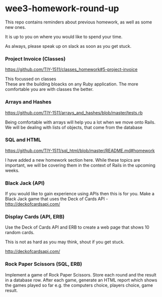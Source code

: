 # wee3-homework-round-up

This repo contains reminders about previous homework, as well as some new ones.

It is up to you on where you would like to spend your time.

As always, please speak up on slack as soon as you get stuck.

### Project Invoice (Classes)
https://github.com/TIY-1511/classes_homework#5-project-invoice

This focussed on classes   
These are the building bloacks on any Ruby application. The more comfortable you are with classes the better.

### Arrays and Hashes
https://github.com/TIY-1511/arrays_and_hashes/blob/master/tests.rb

Being comfortable with arrays will help you a lot when we move onto Rails. We will be dealing with lists of objects, that come from the database

### SQL and HTML
https://github.com/TIY-1511/sql_html/blob/master/README.md#homework

I have added a new homework section here. While these topics are important, we will be covering them in the context of Rails in the upcoming weeks. 

### Black Jack (API)

If you would like to gain experience using APIs then this is for you. Make a Black Jack game that uses the Deck of Cards API - http://deckofcardsapi.com/

### Display Cards (API, ERB)
Use the Deck of Cards API and ERB to create a web page that shows 10 random cards. 

This is not as hard as you may think, shout if you get stuck.

http://deckofcardsapi.com/

### Rock Paper Scissors (SQL, ERB)

Implement a game of Rock Paper Scissors. Store each round and the result in a database row. After each game, generate an HTML report which shows the games played so far e.g. the computers choice, players choice, game result.


